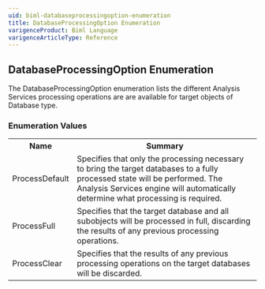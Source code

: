 ```yaml
---
uid: biml-databaseprocessingoption-enumeration
title: DatabaseProcessingOption Enumeration
varigenceProduct: Biml Language
varigenceArticleType: Reference
---
```


## DatabaseProcessingOption Enumeration<div class="LanguageSummary"><div class ="SummaryItem">The DatabaseProcessingOption enumeration lists the different Analysis Services processing operations are are available for target objects of Database type.</div></div><div class="EnumValueGroup">### Enumeration Values<table id="EnumValue" class="MemberList"><tbody><tr><th class="MemberNameColumnHeader">Name</th><th class="MemberSummaryColumnHeader">Summary</th></tr><tr class="cd0"><td class="MemberName">ProcessDefault</td><td class="MemberSummary"><div class ="SummaryItem">Specifies that only the processing necessary to bring the target databases to a fully processed state will be performed.  The Analysis Services engine will automatically determine what processing is required.</div> </td></tr><tr class="cd1"><td class="MemberName">ProcessFull</td><td class="MemberSummary"><div class ="SummaryItem">Specifies that the target database and all subobjects will be processed in full, discarding the results of any previous processing operations.</div> </td></tr><tr class="cd0"><td class="MemberName">ProcessClear</td><td class="MemberSummary"><div class ="SummaryItem">Specifies that the results of any previous processing operations on the target databases will be discarded.</div> </td></tr></tbody></table></div>